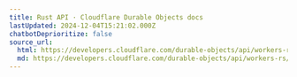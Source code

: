 ```yaml
---
title: Rust API · Cloudflare Durable Objects docs
lastUpdated: 2024-12-04T15:21:02.000Z
chatbotDeprioritize: false
source_url:
  html: https://developers.cloudflare.com/durable-objects/api/workers-rs/
  md: https://developers.cloudflare.com/durable-objects/api/workers-rs/index.md
---
```


